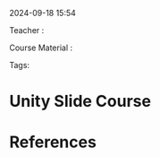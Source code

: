 
2024-09-18 15:54

Teacher : 

Course Material : 

Tags: 


# Unity Slide Course




# References





